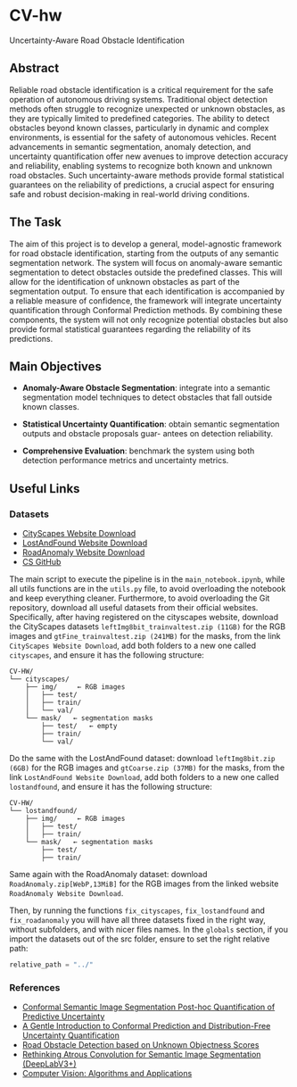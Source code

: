 # CV-hw
Uncertainty-Aware Road Obstacle Identification

## Abstract

Reliable road obstacle identification is a critical requirement for the safe operation of autonomous driving systems. Traditional object detection methods often struggle to recognize unexpected or unknown obstacles, as they are typically limited to predefined categories. The ability to detect obstacles beyond known classes, particularly in dynamic and complex environments, is essential for the safety of autonomous vehicles. Recent advancements in semantic segmentation, anomaly detection, and uncertainty quantification offer new avenues to improve detection accuracy and reliability, enabling systems to recognize both known and unknown road obstacles. Such uncertainty-aware methods provide formal statistical guarantees on the reliability of predictions, a crucial aspect for ensuring safe and robust decision-making in real-world driving conditions.


## The Task

The aim of this project is to develop a general, model-agnostic framework for road obstacle identification, starting from the outputs of any semantic segmentation network. The system will focus on anomaly-aware semantic segmentation to detect obstacles outside the predefined classes. This will allow for the identification of unknown obstacles as part of the segmentation output. To ensure that each identification is accompanied by a reliable measure of confidence, the framework will integrate uncertainty quantification through Conformal Prediction methods. By combining these components, the system will not only recognize potential obstacles but also provide formal statistical guarantees regarding the reliability of its predictions.

## Main Objectives

- **Anomaly-Aware Obstacle Segmentation**: integrate into a semantic segmentation model techniques to detect
obstacles that fall outside known classes.

- **Statistical Uncertainty Quantification**: obtain semantic segmentation outputs and obstacle proposals guar-
antees on detection reliability.

- **Comprehensive Evaluation**: benchmark the system using both detection performance metrics and uncertainty
metrics.

## Useful Links

### Datasets

- [CityScapes Website Download](https://www.cityscapes-dataset.com/downloads/)
- [LostAndFound Website Download](https://wwwlehre.dhbw-stuttgart.de/~sgehrig/lostAndFoundDataset/index.html)
- [RoadAnomaly Website Download](https://www.epfl.ch/labs/cvlab/data/road-anomaly/)
- [CS GitHub](https://github.com/mcordts/cityscapesScripts/tree/master)

The main script to execute the pipeline is in the `main_notebook.ipynb`, while all utils functions are in the `utils.py` file, to avoid overloading the notebook and keep everything cleaner.
Furthermore, to avoid overloading the Git repository, download all useful datasets from their official websites. Specifically, after having registered on the cityscapes website, download the CityScapes datasets `leftImg8bit_trainvaltest.zip (11GB)` for the RGB images and `gtFine_trainvaltest.zip (241MB)` for the masks, from the link `CityScapes Website Download`, add both folders to a new one called `cityscapes`, and ensure it has the following structure:

```
CV-HW/
└── cityscapes/
    ├── img/     ← RGB images
    │   ├── test/     
    │   ├── train/   
    │   └── val/
    └── mask/   ← segmentation masks
        ├── test/   ← empty
        ├── train/
        └── val/
```

Do the same with the LostAndFound dataset: download `leftImg8bit.zip (6GB)` for the RGB images and `gtCoarse.zip (37MB)` for the masks, from the link `LostAndFound Website Download`, add both folders to a new one called `lostandfound`, and ensure it has the following structure:

```
CV-HW/
└── lostandfound/
    ├── img/     ← RGB images
    │   ├── test/     
    │   ├── train/   
    └── mask/   ← segmentation masks
        ├── test/
        ├── train/
```

Same again with the RoadAnomaly dataset: download `RoadAnomaly.zip[WebP,13MiB]` for the RGB images from the linked website `RoadAnomaly Website Download`.

Then, by running the functions `fix_cityscapes`, `fix_lostandfound` and `fix_roadanomaly` you will have all three datasets fixed in the right way, without subfolders, and with nicer files names.
In the `globals` section, if you import the datasets out of the src folder, ensure to set the right relative path:
```python
relative_path = "../"
```


### References

- [Conformal Semantic Image Segmentation Post-hoc Quantification of Predictive Uncertainty](https://arxiv.org/pdf/2405.05145)
- [A Gentle Introduction to Conformal Prediction and Distribution-Free Uncertainty Quantification](https://arxiv.org/pdf/2107.07511)
- [Road Obstacle Detection based on Unknown Objectness Scores](https://arxiv.org/pdf/2403.18207)
- [Rethinking Atrous Convolution for Semantic Image Segmentation (DeepLabV3+)](https://arxiv.org/pdf/1706.05587v3)
- [Computer Vision: Algorithms and Applications](https://szeliski.org/Book/)
